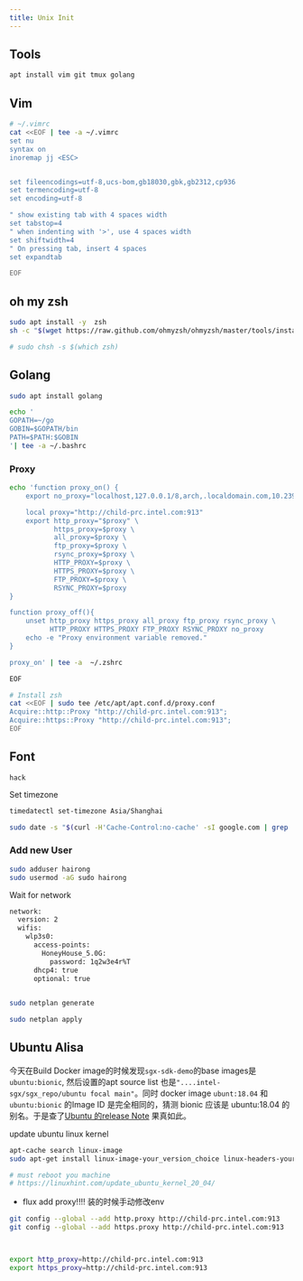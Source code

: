 ```yaml
---
title: Unix Init
---
```




## Tools

```sh
apt install vim git tmux golang
```





## Vim 

```sh
# ~/.vimrc
cat <<EOF | tee -a ~/.vimrc
set nu
syntax on
inoremap jj <ESC>


set fileencodings=utf-8,ucs-bom,gb18030,gbk,gb2312,cp936
set termencoding=utf-8
set encoding=utf-8

" show existing tab with 4 spaces width
set tabstop=4
" when indenting with '>', use 4 spaces width
set shiftwidth=4
" On pressing tab, insert 4 spaces
set expandtab

EOF
```



## oh my zsh

 

```sh
sudo apt install -y  zsh
sh -c "$(wget https://raw.github.com/ohmyzsh/ohmyzsh/master/tools/install.sh -O -)"

# sudo chsh -s $(which zsh)
```





## Golang

```sh
sudo apt install golang

echo '
GOPATH=~/go
GOBIN=$GOPATH/bin
PATH=$PATH:$GOBIN
'| tee -a ~/.bashrc
```



### Proxy 

```sh
echo 'function proxy_on() {
    export no_proxy="localhost,127.0.0.1/8,arch,.localdomain.com,10.239.154.51/16"

    local proxy="http://child-prc.intel.com:913"
    export http_proxy="$proxy" \
           https_proxy=$proxy \
           all_proxy=$proxy \
           ftp_proxy=$proxy \
           rsync_proxy=$proxy \
           HTTP_PROXY=$proxy \
           HTTPS_PROXY=$proxy \
           FTP_PROXY=$proxy \
           RSYNC_PROXY=$proxy
}

function proxy_off(){
    unset http_proxy https_proxy all_proxy ftp_proxy rsync_proxy \
          HTTP_PROXY HTTPS_PROXY FTP_PROXY RSYNC_PROXY no_proxy
    echo -e "Proxy environment variable removed."
}

proxy_on' | tee -a  ~/.zshrc

EOF

# Install zsh
cat <<EOF | sudo tee /etc/apt/apt.conf.d/proxy.conf
Acquire::http::Proxy "http://child-prc.intel.com:913";
Acquire::https::Proxy "http://child-prc.intel.com:913";
EOF
```



## Font

`hack`





Set timezone

```sh
timedatectl set-timezone Asia/Shanghai 

sudo date -s "$(curl -H'Cache-Control:no-cache' -sI google.com | grep '^Date:' | cut -d' ' -f3-6)Z"
```



### Add new User

```sh
sudo adduser hairong
sudo usermod -aG sudo hairong

```









Wait for network

```sh
network:
  version: 2
  wifis:
    wlp3s0:
      access-points:
        HoneyHouse_5.0G:
          password: 1q2w3e4r%T
      dhcp4: true
      optional: true
      

```



```sh
sudo netplan generate

sudo netplan apply
```





## Ubuntu Alisa

今天在Build Docker image的时候发现`sgx-sdk-demo`的base images是`ubuntu:bionic`, 然后设置的apt source list 也是`"....intel-sgx/sgx_repo/ubuntu focal main"`。同时 docker image `ubunt:18.04` 和 `ubuntu:bionic` 的Image ID 是完全相同的，猜测 bionic 应该是 ubuntu:18.04 的别名。于是查了[Ubuntu 的release Note](https://wiki.ubuntu.com/Releases) 果真如此。





update ubuntu linux kernel

```sh
apt-cache search linux-image
sudo apt-get install linux-image-your_version_choice linux-headers-your_version_choice linux-image-extra-your_version_choice

# must reboot you machine
# https://linuxhint.com/update_ubuntu_kernel_20_04/
```





- flux add proxy!!!! 装的时候手动修改env



```sh
git config --global --add http.proxy http://child-prc.intel.com:913
git config --global --add https.proxy http://child-prc.intel.com:913



export http_proxy=http://child-prc.intel.com:913
export https_proxy=http://child-prc.intel.com:913
```

